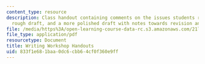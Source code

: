 ```yaml
---
content_type: resource
description: Class handout containing comments on the issues students raised, an analysed
  rough draft, and a more polished draft with notes towards revision and comparison.
file: /media/https%3A/open-learning-course-data-rc.s3.amazonaws.com/21l-007-world-literatures-travel-writing-fall-2008/833f1e681baa0dc6cbb64cf0f360e9ff_writ_work_hand.pdf
file_type: application/pdf
resourcetype: Document
title: Writing Workshop Handouts
uid: 833f1e68-1baa-0dc6-cbb6-4cf0f360e9ff
---
```

